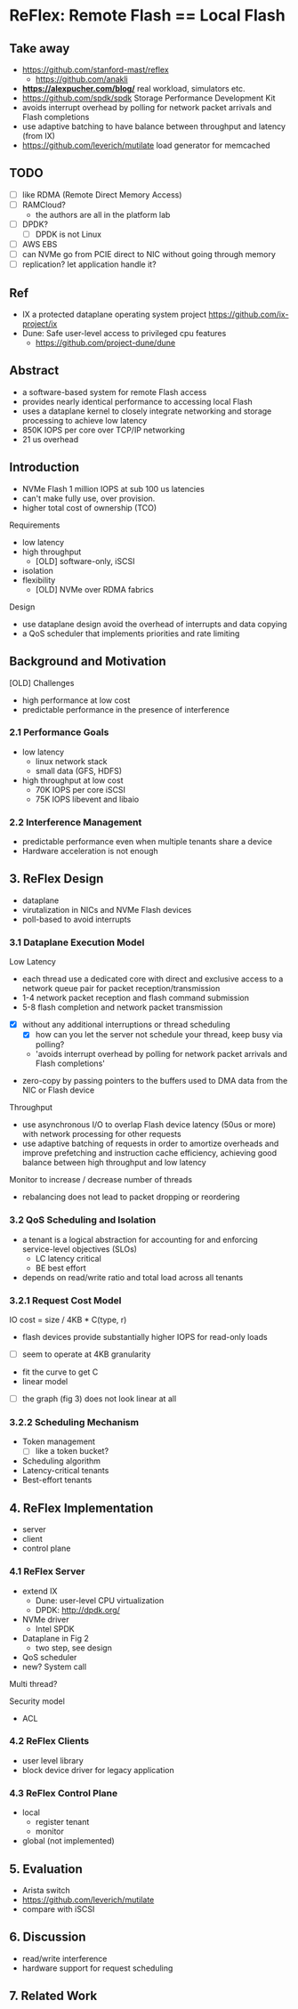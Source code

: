 # ReFlex: Remote Flash == Local Flash

## Take away

- https://github.com/stanford-mast/reflex
  - https://github.com/anakli
- **https://alexpucher.com/blog/** real workload, simulators etc.
- https://github.com/spdk/spdk Storage Performance Development Kit
- avoids interrupt overhead by polling for network packet arrivals and Flash completions  
- use adaptive batching to have balance between throughput and latency (from IX)
- https://github.com/leverich/mutilate load generator for memcached


## TODO

- [ ] like RDMA (Remote Direct Memory Access)
- [ ] RAMCloud?
  - the authors are all in the platform lab
- [ ] DPDK?
  - [ ] DPDK is not Linux
- [ ] AWS EBS
- [ ] can NVMe go from PCIE direct to NIC without going through memory
- [ ] replication? let application handle it?

## Ref

- IX a protected dataplane operating system project https://github.com/ix-project/ix
- Dune: Safe user-level access to privileged cpu features
  - https://github.com/project-dune/dune

## Abstract

- a software-based system for remote Flash access
- provides nearly identical performance to accessing local Flash
- uses a dataplane kernel to closely integrate networking and storage processing to achieve low latency
- 850K IOPS per core over TCP/IP networking
- 21 us overhead

## Introduction

- NVMe Flash 1 million IOPS at sub 100 us latencies
- can't make fully use, over provision.
- higher total cost of ownership (TCO)

Requirements

- low latency
- high throughput
  - [OLD] software-only, iSCSI
- isolation
- flexibility
  - [OLD] NVMe over RDMA fabrics

Design

- use dataplane design avoid the overhead of interrupts and data copying
- a QoS scheduler that implements priorities and rate limiting

## Background and Motivation

[OLD] Challenges

- high performance at low cost
- predictable performance in the presence of interference

### 2.1 Performance Goals

- low latency
  - linux network stack
  - small data (GFS, HDFS)
- high throughput at low cost
  - 70K IOPS per core iSCSI
  - 75K IOPS libevent and libaio

### 2.2 Interference Management

- predictable performance even when multiple tenants share a device
- Hardware acceleration is not enough

## 3. ReFlex Design

- dataplane
- virutalization in NICs and NVMe Flash devices
- poll-based to avoid interrupts

### 3.1 Dataplane Execution Model

Low Latency

- each thread use a dedicated core with direct and exclusive access to a network queue pair for packet reception/transmission
- 1-4 network packet reception and flash command submission
- 5-8 flash completion and network packet transmission
- [x] without any additional interruptions or thread scheduling
  - [x] how can you let the server not schedule your thread, keep busy via polling?
  - 'avoids interrupt overhead by polling for network packet arrivals and Flash completions'
- zero-copy by passing pointers to the buffers used to DMA data from the NIC or Flash device

Throughput

- use asynchronous I/O to overlap Flash device latency (50us or more) with network processing for other requests
- use adaptive batching of requests in order to amortize overheads and improve prefetching and instruction cache efficiency, achieving good balance between high throughput and low latency

Monitor to increase / decrease number of threads

- rebalancing does not lead to packet dropping or reordering

### 3.2 QoS Scheduling and Isolation

- a tenant is a logical abstraction for accounting for and enforcing service-level objectives (SLOs)
  - LC latency critical
  - BE best effort
- depends on read/write ratio and total load across all tenants

### 3.2.1 Request Cost Model

IO cost = size / 4KB * C(type, r)

- flash devices provide substantially higher IOPS for read-only loads
- [ ] seem to operate at 4KB granularity
- fit the curve to get C
- linear model
- [ ] the graph (fig 3) does not look linear at all

### 3.2.2 Scheduling Mechanism

- Token management
  - [ ] like a token bucket?
- Scheduling algorithm
- Latency-critical tenants
- Best-effort tenants

## 4. ReFlex Implementation

- server
- client
- control plane

### 4.1 ReFlex Server

- extend IX
  - Dune: user-level CPU virtualization
  - DPDK: http://dpdk.org/
- NVMe driver
  - Intel SPDK
- Dataplane in Fig 2
  - two step, see design
- QoS scheduler
- new? System call

Multi thread?

Security model
- ACL

### 4.2 ReFlex Clients

- user level library
- block device driver for legacy application

### 4.3 ReFlex Control Plane

- local
  - register tenant
  - monitor
- global (not implemented)

## 5. Evaluation

- Arista switch
- https://github.com/leverich/mutilate
- compare with iSCSI

## 6. Discussion

- read/write interference
- hardware support for request scheduling

## 7. Related Work
